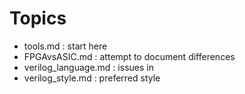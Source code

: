 

# Topics


- tools.md               : start here
- FPGAvsASIC.md          : attempt to document differences 
- verilog_language.md    : issues in
- verilog_style.md       : preferred style
